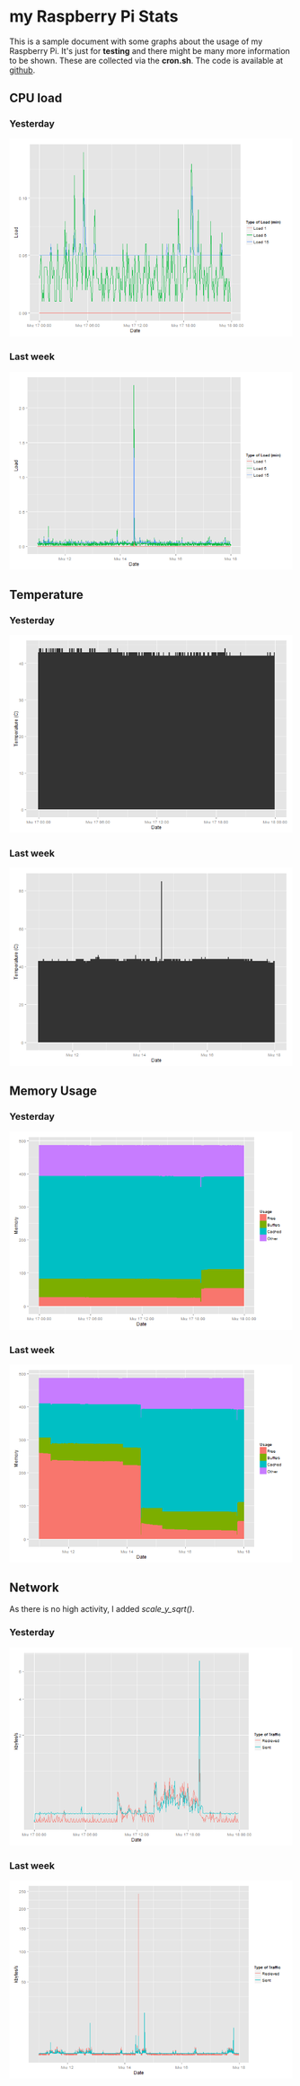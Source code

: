 my Raspberry Pi Stats
========================================================

This is a sample document with some graphs about the usage of my Raspberry Pi. It's just for **testing** and there might be many more information to be shown. These are collected via the **cron.sh**. The code is available at [github](https://github.com/ahs85/MonitoR).





CPU load
--------

### Yesterday
![plot of chunk cpu-daily](figure/cpu-daily.png) 



### Last week
![plot of chunk cpu-weekly](figure/cpu-weekly.png) 



Temperature
-----------

### Yesterday
![plot of chunk temp-daily](figure/temp-daily.png) 


### Last week
![plot of chunk temp-weekly](figure/temp-weekly.png) 



Memory Usage
------------

### Yesterday
![plot of chunk mem-daily](figure/mem-daily.png) 



### Last week
![plot of chunk mem-weekly](figure/mem-weekly.png) 



Network
-------

As there is no high activity, I added _scale_y_sqrt()_.

### Yesterday
![plot of chunk net-daily](figure/net-daily.png) 



### Last week
![plot of chunk net-weekly](figure/net-weekly.png) 

